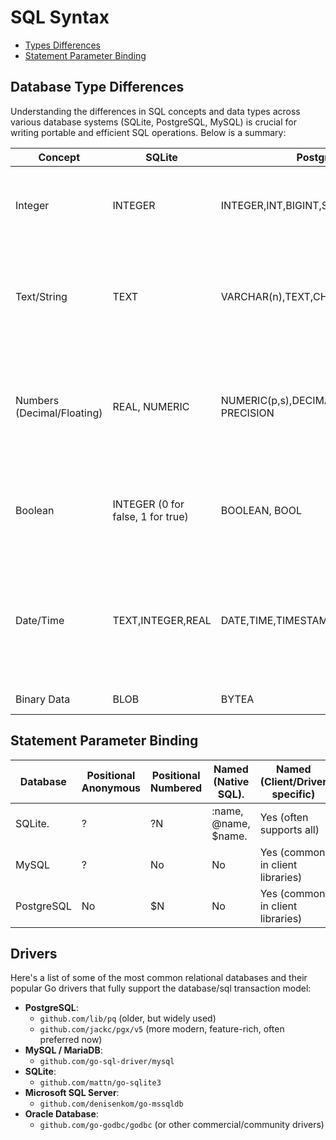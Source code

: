 # SQL Syntax

* [Types Differences](#database-type-differences)
* [Statement Parameter Binding](#statement-parameter-binding)

## Database Type Differences

Understanding the differences in SQL concepts and data types across various database systems (SQLite, PostgreSQL, MySQL) is crucial for writing portable and efficient SQL operations. Below is a summary:

| Concept | SQLite | PostgreSQL | MySQL | Notes |
| --- | --- | --- | --- | --- |
| Integer | INTEGER | INTEGER,INT,BIGINT,SMALLINT | INT,BIGINT,TINYINT,SMALLINT,MEDIUMINT  | SQLite's INTEGER is quite flexible and can store various integer sizes. PostgreSQL and MySQL offer more specific integer types for different ranges. |
| Text/String | TEXT | VARCHAR(n),TEXT,CHAR(n) | VARCHAR(n),TEXT,CHAR(n) | `TEXT` in SQLite is typically variable-length. In PostgreSQL and MySQL, `TEXT` is for very long strings, while VARCHAR(n) is for variable-length strings up to n characters. CHAR(n) is fixed-length. |
| Numbers (Decimal/Floating) | REAL, NUMERIC | NUMERIC(p,s),DECIMAL(p,s),REAL,DOUBLE PRECISION | DECIMAL(p,s),NUMERIC(p,s),FLOAT,DOUBLE | REAL in SQLite is a floating-point number. NUMERIC(p,s)/DECIMAL(p,s) are for exact precision (p=precision, s=scale) and are widely supported. FLOAT and DOUBLE are for approximate floating-point numbers. |
| Boolean | INTEGER (0 for false, 1 for true) | BOOLEAN, BOOL | TINYINT(1) (0 for false, 1 for true) | SQLite doesn't have a native boolean type, often using INTEGER instead. MySQL often uses TINYINT(1) for boolean, and PostgreSQL has a dedicated BOOLEAN type. |
| Date/Time | TEXT,INTEGER,REAL | DATE,TIME,TIMESTAMP,TIMESTAMPTZ | DATE,TIME,DATETIME,TIMESTAMP | SQLite stores dates/times as text (ISO8601 strings), integers (Unix epoch time), or real numbers (Julian day numbers). PostgreSQL and MySQL have dedicated and more robust date/time types, including options for time zones (TIMESTAMPTZ in PostgreSQL). |
| Binary Data | BLOB | BYTEA | BLOB,TINYBLOB,MEDIUMBLOB,LONGBLOB | All support binary large objects. |

## Statement Parameter Binding

| Database | Positional Anonymous | Positional Numbered | Named (Native SQL). | Named (Client/Driver specific) |
| --- | --- | --- | --- | --- |
| SQLite. | ? | ?N  | :name, @name, $name. | Yes (often supports all) |
| MySQL | ? | No | No | Yes (common in client libraries) |
| PostgreSQL | No | $N | No | Yes (common in client libraries) |

## Drivers

Here's a list of some of the most common relational databases and their popular Go drivers that fully support the database/sql transaction model:

* **PostgreSQL**:
  * `github.com/lib/pq` (older, but widely used)
  * `github.com/jackc/pgx/v5` (more modern, feature-rich, often preferred now)
* **MySQL / MariaDB**:
  * `github.com/go-sql-driver/mysql`
* **SQLite**:
  * `github.com/mattn/go-sqlite3`
* **Microsoft SQL Server**:
  * `github.com/denisenkom/go-mssqldb`
* **Oracle Database**:
  * `github.com/go-godbc/godbc` (or other commercial/community drivers)
